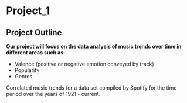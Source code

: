 # Project_1

## Project Outline ##
**Our project will focus on the data analysis of music trends over time in different areas such as:**

* Valence (positive or negative emotion conveyed by track)
* Popularity
* Genres


Correlated music trends for a data set compiled by Spotify for the time period over the years of 1921 - current.
